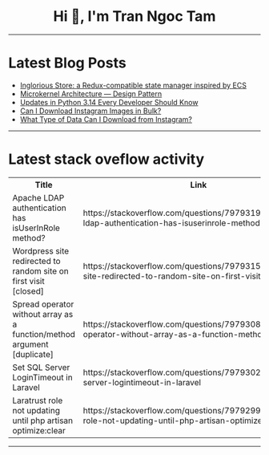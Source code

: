 <h1 align="center">Hi 👋, I'm Tran Ngoc Tam</h1>

---

# Latest Blog Posts 
<!-- BLOG-POST-LIST:START -->
- [Inglorious Store: a Redux-compatible state manager inspired by ECS](https://dev.to/iceonfire/inglorious-store-a-redux-compatible-state-manager-inspired-by-ecs-58j0)
- [Microkernel Architecture — Design Pattern](https://dev.to/kishalay_pandey_d5d0cae01f00/microkernel-architecture-design-pattern-n79)
- [Updates in Python 3.14 Every Developer Should Know](https://dev.to/daya_r1/updates-in-python-314-every-developer-should-know-4on2)
- [Can I Download Instagram Images in Bulk?](https://dev.to/mirfa_zainab_8b97d351bc0f/can-i-download-instagram-images-in-bulk-4780)
- [What Type of Data Can I Download from Instagram?](https://dev.to/mirfa_zainab_8b97d351bc0f/what-type-of-data-can-i-download-from-instagram-187l)
<!-- BLOG-POST-LIST:END -->

---

# Latest stack oveflow activity
<table>
  <tr><th>Title</th><th>Link</th></tr>
  <!-- STACKOVERFLOW:START --><tr><td>Apache LDAP authentication has isUserInRole method?</td><td>https://stackoverflow.com/questions/79793194/apache-ldap-authentication-has-isuserinrole-method</td></tr><tr><td>Wordpress site redirected to random site on first visit [closed]</td><td>https://stackoverflow.com/questions/79793159/wordpress-site-redirected-to-random-site-on-first-visit</td></tr><tr><td>Spread operator without array as a function/method argument [duplicate]</td><td>https://stackoverflow.com/questions/79793088/spread-operator-without-array-as-a-function-method-argument</td></tr><tr><td>Set SQL Server LoginTimeout in Laravel</td><td>https://stackoverflow.com/questions/79793020/set-sql-server-logintimeout-in-laravel</td></tr><tr><td>Laratrust role not updating until php artisan optimize:clear</td><td>https://stackoverflow.com/questions/79792999/laratrust-role-not-updating-until-php-artisan-optimizeclear</td></tr><!-- STACKOVERFLOW:END -->
</table>

---


